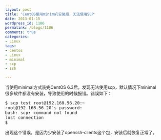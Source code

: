 ```yaml
---
layout: post
title: 'CentOS使用minimal安装后，无法使用SCP'
date: 2013-01-15
wordpress_id: 1106
permalink: /blogs/1106
comments: true
categories:
- Linux
tags:
- centos
- Linux
- minimal
- scp
- ssh

---
```

当使用minimal方式装完CentOS 6.3后，发现无法使用scp，默认情况下minimal很多软件都没有安装，导致使用的时候报错。错误如下：

<pre class="prettyprint linenums">
$ scp test root@192.168.56.20:~
root@192.168.56.20′s password:
bash: scp: command not found
lost connection
$
</pre>

出现这个错误，是因为少安装了openssh-clients这个包，安装后就恢复正常了。
